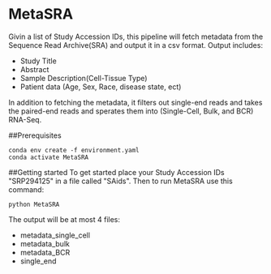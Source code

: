 # MetaSRA

Givin a list of Study Accession IDs, this pipeline will fetch metadata from the Sequence Read Archive(SRA) and output it in a csv format. Output includes:
* Study Title
* Abstract
* Sample Description(Cell-Tissue Type)
* Patient data (Age, Sex, Race, disease state, ect) 


In addition to fetching the metadata, it filters out single-end reads and takes the paired-end reads and sperates them into (Single-Cell, Bulk, and BCR) RNA-Seq. 

##Prerequisites
```
conda env create -f environment.yaml
conda activate MetaSRA
```

##Getting started
To get started place your Study Accession IDs "SRP294125" in a file called "SAids".
Then to run MetaSRA use this command:
```
python MetaSRA 
```

The output will be at most 4 files:
* metadata_single_cell
* metadata_bulk
* metadata_BCR
* single_end


